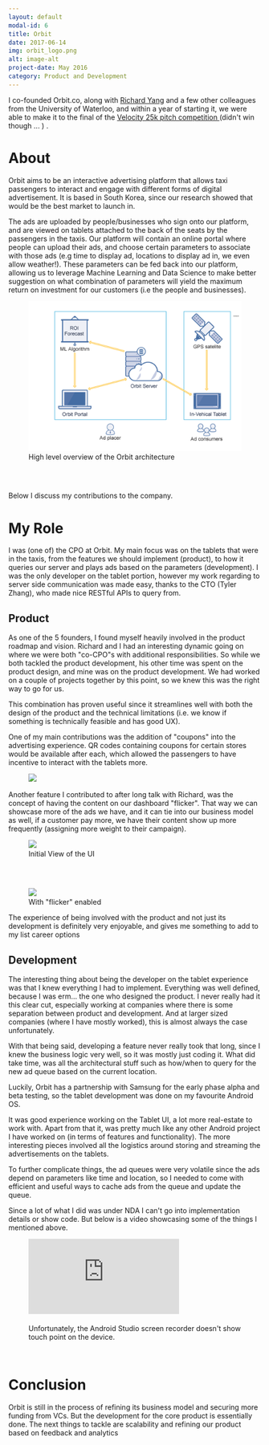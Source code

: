 ```yaml
---
layout: default
modal-id: 6
title: Orbit
date: 2017-06-14
img: orbit_logo.png
alt: image-alt
project-date: May 2016
category: Product and Development
---
```


<p>I co-founded Orbit.co, along with <a data-rt-link-type="external" href="https://richardyangux.myportfolio.com/projects">Richard Yang</a> and a few other colleagues from the University of Waterloo, and within a year of starting it, we were able to make it to the final of the <a href="http://velocity.uwaterloo.ca/2016/11/announcing-the-velocity-fund-f16-25k-finalists/">Velocity 25k pitch competition </a>(didn't win though ... ) . </p>

<h1>About</h1>

<p>Orbit aims to be an interactive advertising platform that allows taxi passengers to interact and engage with different forms of digital advertisement. It is based in South Korea, since our research showed that would be the best
market to launch in.</p>

<p>The ads are uploaded by people/businesses&nbsp;who sign onto our platform, and are viewed on tablets attached to the back of the seats by the passengers in the taxis. Our platform will contain an online portal where people can upload their ads, and choose certain parameters to associate with those ads (e.g time to display ad, locations to display ad in, we even allow weather!). These parameters can be fed back into our platform, allowing us to leverage Machine Learning and Data Science to make better suggestion on what combination of parameters will yield the maximum return on investment for our customers (i.e the people and businesses). </p>

<figure>
<div>
<img src="../img/portfolio/orbit_explained.png">
</div>

<figcaption>High level overview of the Orbit architecture</figcaption>
</figure>

<h5>&nbsp;</h5>


<p>Below I discuss my contributions to the company.</p>

<h1>My Role</h1>

<p>I was (one of) the CPO at Orbit. My main focus was on the tablets that were in the taxis, from the features we should implement (product), to how it queries our server and plays ads based on the parameters (development). I was the only developer on the tablet portion, however my work regarding to server side communication was made easy, thanks to the CTO (Tyler Zhang), who made nice RESTful APIs to query from.</p>

<h2>Product </h2>

<p>As one of the 5 founders, I found myself heavily involved in the product roadmap and vision. Richard and I had an interesting dynamic going on where we were both "co-CPO"s with additional responsibilities. So while we both tackled the product development, his other time was spent on the product design, and mine was on the product development. We had worked on a couple of projects together by this point, so we knew this was the right way to go for us.</p>

<p>This combination has proven useful since it streamlines well with both the design of the product and the technical limitations (i.e. we know if something is technically feasible and has good UX).</p>

<p>One of my main contributions was the addition of "coupons" into the advertising experience. QR codes containing coupons for certain stores would be available after each, which allowed the passengers to have incentive to interact with the tablets more.</p>

<figure>
<div>
<img src="https://daks2k3a4ib2z.cloudfront.net/578f955905b434380f1d4aae/593f4f66e252c863257909e9_orbit1.png">
</div>
</figure>

<p>Another feature I contributed to after long talk with Richard, was the concept of having the content on our dashboard "flicker". That way we can showcase more of the ads we have, and it can tie into our business model as well, if a customer pay more, we have their content show up more frequently (assigning more weight to their campaign).</p>

<figure>
<div>
<img src="https://daks2k3a4ib2z.cloudfront.net/578f955905b434380f1d4aae/593f511a7ac55b34a33f9ce2_orbit2.png">
</div>
<figcaption>Initial View of the UI</figcaption>
</figure>

<h5>&nbsp;</h5>

<figure>
<div>
<img src="https://daks2k3a4ib2z.cloudfront.net/578f955905b434380f1d4aae/59405a28a3c1852eb1ea39c0_orbit_flicker.gif">
</div>

<figcaption>With "flicker" enabled</figcaption>
</figure>

<p>The experience of being involved with the product and not just its development is definitely very enjoyable, and gives me something to add to my list career options</p>

<h2>Development</h2>

<p>The interesting thing about being the developer on the tablet experience was that I knew everything I had to implement. Everything was well defined, because I was erm... the one who designed the product. I never really had it this clear cut, especially working at companies where there is some separation between product and development. And at larger sized companies (where I have mostly worked), this is almost always the case unfortunately.</p>

<p>With that being said, developing a feature never really took that long, since I knew the business logic very well, so it was mostly just coding it. What did take time, was all the architectural stuff such as how/when to query for the new ad queue based on the current location.</p>

<p>Luckily, Orbit has a partnership with Samsung for the early phase alpha and beta testing, so the tablet development was done on my favourite Android OS.</p>

<p>It was good experience working on the Tablet UI, a lot more real-estate to work with. Apart from that it, was pretty much like any other Android project I have worked on (in terms of features and functionality). The more interesting pieces involved all the logistics around storing and streaming the advertisements on the tablets.</p>

<p>To further complicate things, the ad queues were very volatile since the ads depend on parameters like time and location, so I needed to come with efficient and useful ways to cache ads from the queue and update the queue.</p>

<p>Since a lot of what I did was under NDA I can't go into implementation details or show code. But below is a video showcasing some of the things I mentioned above.</p>

<figure><div><iframe src="https://www.youtube.com/embed/Z_bPEmbXcuU" frameborder="0" scrolling="no" allowfullscreen=""></iframe></div>&nbsp;<figcaption> Unfortunately, the Android Studio screen recorder doesn't show touch point on the device.</figcaption></figure><p>‍</p>

<h1>Conclusion</h1>

<p>Orbit is still in the process of refining its business model and securing more funding from VCs. But the development for the core product is essentially done. The next things to tackle are scalability and refining our product based on feedback and analytics</p>
